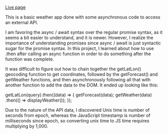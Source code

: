 <a href="https://pete-fowler.github.io/weather/">Live page</a>

This is a basic weather app done with some asynchronous code to access an external API.

I am favoring the async / await syntax over the regular promise syntax, as it seems a bit easier to
understand, and it is newer. However, I realize the importance of understanding promises since 
async / await is just syntactic sugar for the promise syntax. In this project, I learned about how
to use .then after calling an async function in order to do something after the function was complete.

It was difficult to figure out how to chain together the getLatLon() geocoding function to get 
coordinates, followed by the getForecast() and getWeather functions, and then asynchronously
following all that with another function to add the data to the DOM. It ended up looking like this:

  getLatLon(query).then((data) => {
      getForecast(data);
      getWeather(data)
      .then(() => displayWeather());
    }); 
   
Due to the nature of the API data, I discovered Unix time is number of seconds from epoch, whereas the 
JavaScript timestamp is number of milliseconds since epoch, so converting unix time to JS time requires 
multiplying by 1,000.
